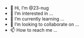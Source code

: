 - 👋 Hi, I’m @23-nug
- 👀 I’m interested in ...
- 🌱 I’m currently learning ...
- 💞️ I’m looking to collaborate on ...
- 📫 How to reach me ...

<!---
23-nug/23-nug is a ✨ special ✨ repository because its `README.md` (this file) appears on your GitHub profile.
You can click the Preview link to take a look at your changes.
--->
